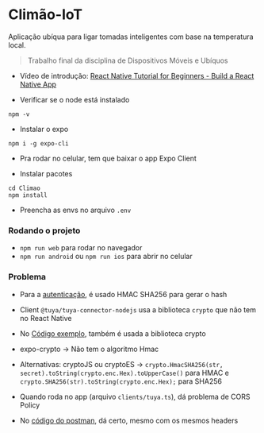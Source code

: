 # Climão-IoT

Aplicação ubíqua para ligar tomadas inteligentes com base na temperatura local.

> Trabalho final da disciplina de Dispositivos Móveis e Ubíquos

- Vídeo de introdução: [React Native Tutorial for Beginners - Build a React Native App
  ](https://www.youtube.com/watch?v=0-S5a0eXPoc)

- Verificar se o node está instalado

```shell
npm -v
```

- Instalar o expo

```shell
npm i -g expo-cli
```

- Pra rodar no celular, tem que baixar o app Expo Client

- Instalar pacotes

```shell
cd Climao
npm install
```

- Preencha as envs no arquivo `.env`

### Rodando o projeto

- `npm run web` para rodar no navegador
- `npm run android` ou `npm run ios` para abrir no celular

### Problema

- Para a [autenticação](https://developer.tuya.com/en/docs/iot/new-singnature?id=Kbw0q34cs2e5g), é usado HMAC SHA256 para gerar o hash

- Client `@tuya/tuya-connector-nodejs` usa a biblioteca `crypto` que não tem no React Native
- No [Código exemplo](https://developer.tuya.com/en/docs/iot/new-singnature?id=Kbw0q34cs2e5g#title-19-Sample%20code%20for%20JavaScript), também é usada a biblioteca crypto

- expo-crypto -> Não tem o algoritmo Hmac

- Alternativas: cryptoJS ou cryptoES -> `crypto.HmacSHA256(str, secret).toString(crypto.enc.Hex).toUpperCase()` para HMAC e `crypto.SHA256(str).toString(crypto.enc.Hex);` para SHA256

- Quando roda no app (arquivo `clients/tuya.ts`), dá problema de CORS Policy
- No [código do postman](https://developer.tuya.com/en/docs/iot/check-postman-sign?id=Kavfn3820sxg4), dá certo, mesmo com os mesmos headers
